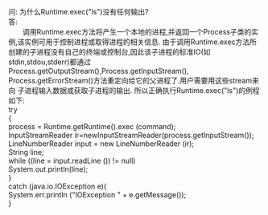 问:  为什么Runtime.exec("ls")没有任何输出?  
答:  
　　调用Runtime.exec方法将产生一个本地的进程,并返回一个Process子类的实例,该实例可用于控制进程或取得进程的相关信息. 由于调用Runtime.exec方法所创建的子进程没有自己的终端或控制台,因此该子进程的标准IO(如stdin,stdou,stderr)都通过Process.getOutputStream(),Process.getInputStream(), Process.getErrorStream()方法重定向给它的父进程了.用户需要用这些stream来向 子进程输入数据或获取子进程的输出. 所以正确执行Runtime.exec("ls")的例程如下:  
try  
{  
process = Runtime.getRuntime().exec (command);  
InputStreamReader ir=newInputStreamReader(process.getInputStream());  
LineNumberReader input = new LineNumberReader (ir);  
String line;  
while ((line = input.readLine ()) != null)  
System.out.println(line);  
}  
catch (java.io.IOException e){  
System.err.println ("IOException " + e.getMessage());  
}  